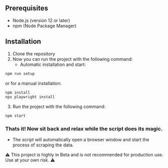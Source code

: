 ## Prerequisites

- Node.js (version 12 or later)
- npm (Node Package Manager)

## Installation
1. Clone the repository
2. Now you can run the project with the following command:
   - Automatic installation and start:
```bash
npm run setup
```
or for a manual installation:
```bash
npm install
npx playwright install
```
3. Run the project with the following command:
```bash
npm start
```

### Thats it! Now sit back and relax while the script does its magic.
- The script will automatically open a browser window and start the process of scraping the data.
  
⚠️ This project is highly in Beta and is not recommended for production use. Use at your own risk. ⚠️